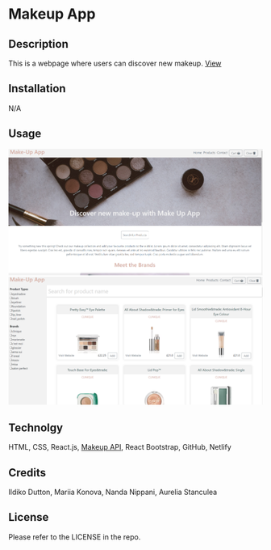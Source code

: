 # Makeup App

## Description

This is a webpage where users can discover new makeup.
[View](https://discover-make-up.netlify.app)

## Installation

N/A

## Usage

![Home page](src/assets/images/screenshot1.png)
![Product search](src/assets/images/screenshot2.png)

## Technolgy

HTML, CSS, React.js, [Makeup API](http://makeup-api.herokuapp.com), React Bootstrap, GitHub, Netlify

## Credits

Ildiko Dutton, Mariia Konova, Nanda Nippani, Aurelia Stanculea

## License

Please refer to the LICENSE in the repo.
